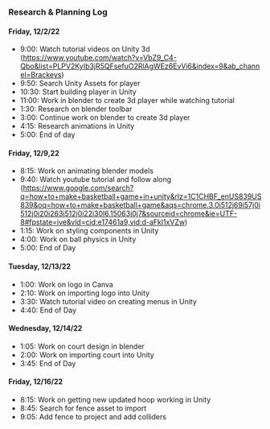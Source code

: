 ### Research & Planning Log
#### Friday, 12/2/22
* 9:00: Watch tutorial videos on Unity 3d (https://www.youtube.com/watch?v=VbZ9_C4-Qbo&list=PLPV2KyIb3jR5QFsefuO2RlAgWEz6EvVi6&index=9&ab_channel=Brackeys)
* 9:50: Search Unity Assets for player
* 10:30: Start building player in Unity
* 11:00: Work in blender to create 3d player while watching tutorial
* 1:30: Research on blender toolbar
* 3:00: Continue work on blender to create 3d player
* 4:15: Research animations in Unity
* 5:00: End of day

#### Friday, 12/9,22
* 8:15: Work on animating blender models
* 9:40: Watch youtube tutorial and follow along (https://www.google.com/search?q=how+to+make+basketball+game+in+unity&rlz=1C1CHBF_enUS839US839&oq=how+to+make+basketball+game&aqs=chrome.3.0i512j69i57j0i512j0i20i263i512j0i22i30l6.15063j0j7&sourceid=chrome&ie=UTF-8#fpstate=ive&vld=cid:e17461a9,vid:d-aFkl1xVZw)
* 1:15: Work on styling components in Unity
* 4:00: Work on ball physics in Unity
* 5:00: End of Day

#### Tuesday, 12/13/22
* 1:00: Work on logo in Canva
* 2:10: Work on importing logo into Unity
* 3:30: Watch tutorial video on creating menus in Unity
* 4:40: End of Day

#### Wednesday, 12/14/22
* 1:05: Work on court design in blender
* 2:00: Work on importing court into Unity
* 3:45: End of Day

#### Friday, 12/16/22
* 8:15: Work on getting new updated hoop working in Unity
* 8:45: Search for fence asset to import
* 9:05: Add fence to project and add colliders